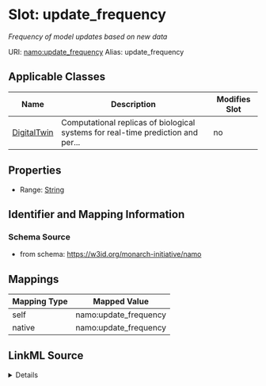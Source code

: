 

# Slot: update_frequency 


_Frequency of model updates based on new data_





URI: [namo:update_frequency](https://w3id.org/monarch-initiative/namo/update_frequency)
Alias: update_frequency

<!-- no inheritance hierarchy -->





## Applicable Classes

| Name | Description | Modifies Slot |
| --- | --- | --- |
| [DigitalTwin](DigitalTwin.md) | Computational replicas of biological systems for real-time prediction and per... |  no  |






## Properties

* Range: [String](String.md)




## Identifier and Mapping Information






### Schema Source


* from schema: https://w3id.org/monarch-initiative/namo




## Mappings

| Mapping Type | Mapped Value |
| ---  | ---  |
| self | namo:update_frequency |
| native | namo:update_frequency |




## LinkML Source

<details>
```yaml
name: update_frequency
description: Frequency of model updates based on new data
from_schema: https://w3id.org/monarch-initiative/namo
rank: 1000
alias: update_frequency
owner: DigitalTwin
domain_of:
- DigitalTwin
range: string

```
</details>